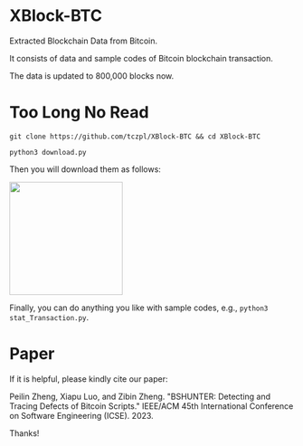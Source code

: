 # XBlock-BTC
Extracted Blockchain Data from Bitcoin.

It consists of data and sample codes of Bitcoin blockchain transaction.

The data is updated to 800,000 blocks now.

# Too Long No Read
`git clone https://github.com/tczpl/XBlock-BTC && cd XBlock-BTC`

`python3 download.py`

Then you will download them as follows:

<img src="http://xblock.pro/pydownload3.png" height=200 />

Finally, you can do anything you like with sample codes, e.g., `python3 stat_Transaction.py`.

# Paper
If it is helpful, please kindly cite our paper: 

Peilin Zheng, Xiapu Luo, and Zibin Zheng. "BSHUNTER: Detecting and Tracing Defects of Bitcoin Scripts." IEEE/ACM 45th International Conference on Software Engineering (ICSE). 2023.

Thanks!